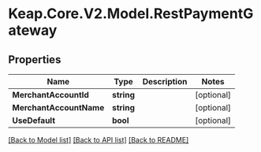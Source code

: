 # Keap.Core.V2.Model.RestPaymentGateway

## Properties

Name | Type | Description | Notes
------------ | ------------- | ------------- | -------------
**MerchantAccountId** | **string** |  | [optional] 
**MerchantAccountName** | **string** |  | [optional] 
**UseDefault** | **bool** |  | [optional] 

[[Back to Model list]](../README.md#documentation-for-models) [[Back to API list]](../README.md#documentation-for-api-endpoints) [[Back to README]](../README.md)

